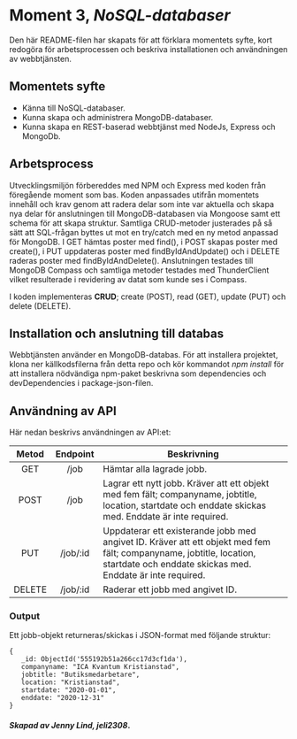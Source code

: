 # Moment 3, _NoSQL-databaser_
Den här README-filen har skapats för att förklara momentets syfte, kort redogöra för arbetsprocessen och beskriva installationen och användningen av webbtjänsten.

## Momentets syfte

- Känna till NoSQL-databaser.
- Kunna skapa och administrera MongoDB-databaser.
- Kunna skapa en REST-baserad webbtjänst med NodeJs, Express och MongoDb.

## Arbetsprocess

Utvecklingsmiljön förbereddes med NPM och Express med koden från föregående moment som bas. Koden anpassades utifrån momentets innehåll och krav genom att radera delar som inte var aktuella och skapa nya delar för anslutningen till MongoDB-databasen via Mongoose samt ett schema för att skapa struktur. Samtliga CRUD-metoder justerades på så sätt att SQL-frågan byttes ut mot en try/catch med en ny metod anpassad för MongoDB. I GET hämtas poster med find(), i POST skapas poster med create(), i PUT uppdateras poster med findByIdAndUpdate() och i DELETE raderas poster med findByIdAndDelete(). Anslutningen testades till MongoDB Compass och samtliga metoder testades med ThunderClient vilket resulterade i revidering av datat som kunde ses i Compass. 

I koden implementeras **CRUD**; create (POST), read (GET), update (PUT) och delete (DELETE). 

## Installation och anslutning till databas

Webbtjänsten använder en MongoDB-databas. För att installera projektet, klona ner källkodsfilerna från detta repo och kör kommandot _npm install_ för att installera nödvändiga npm-paket beskrivna som dependencies och devDependencies i package-json-filen.

## Användning av API

Här nedan beskrivs användningen av API:et:

| **Metod** | **Endpoint** | **Beskrivning**                                                                                                                                   |
|:---------:|:------------:|---------------------------------------------------------------------------------------------------------------------------------------------------|
| GET       | /job        | Hämtar alla lagrade jobb.                                                                                                        |
| POST      | /job        | Lagrar ett nytt jobb. Kräver att ett objekt med fem fält; companyname, jobtitle, location, startdate och enddate skickas med. Enddate är inte required.                           |
| PUT       | /job/:id    | Uppdaterar ett existerande jobb med angivet ID. Kräver att ett objekt med fem fält; companyname, jobtitle, location, startdate och enddate skickas med. Enddate är inte required. |
| DELETE    | /job/:id    | Raderar ett jobb med angivet ID.                                                                                                                  |

### Output

Ett jobb-objekt returneras/skickas i JSON-format med följande struktur:
```
{
   _id: ObjectId('555192b51a266cc17d3cf1da'),
   companyname: "ICA Kvantum Kristianstad",
   jobtitle: "Butiksmedarbetare",
   location: "Kristianstad",
   startdate: "2020-01-01",
   enddate: "2020-12-31"
}
```

#### _Skapad av Jenny Lind, jeli2308_.